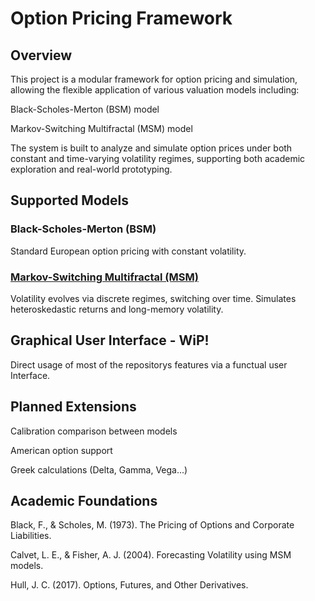 # Option Pricing Framework

## Overview
This project is a modular framework for option pricing and simulation, allowing the flexible application of various valuation models including:

Black-Scholes-Merton (BSM) model

Markov-Switching Multifractal (MSM) model

The system is built to analyze and simulate option prices under both constant and time-varying volatility regimes, supporting both academic exploration and real-world prototyping.

## Supported Models
### Black-Scholes-Merton (BSM)
Standard European option pricing with constant volatility.

### [Markov-Switching Multifractal (MSM)](docs/msm.md)
Volatility evolves via discrete regimes, switching over time. Simulates heteroskedastic returns and long-memory volatility.

## Graphical User Interface - WiP!
Direct usage of most of the repositorys features via a functual user Interface.

## Planned Extensions
Calibration comparison between models

American option support

Greek calculations (Delta, Gamma, Vega...)

## Academic Foundations
Black, F., & Scholes, M. (1973). The Pricing of Options and Corporate Liabilities.

Calvet, L. E., & Fisher, A. J. (2004). Forecasting Volatility using MSM models.

Hull, J. C. (2017). Options, Futures, and Other Derivatives.

